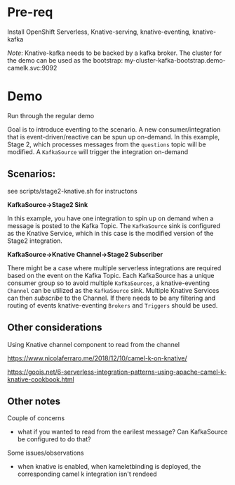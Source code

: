 # Pre-req
Install OpenShift Serverless, Knative-serving, knative-eventing, knative-kafka

*Note*: Knative-kafka needs to be backed by a kafka broker. The cluster for the demo can be used as the bootstrap: my-cluster-kafka-bootstrap.demo-camelk.svc:9092

# Demo

Run through the regular demo

Goal is to introduce eventing to the scenario. A new consumer/integration that is event-driven/reactive can be spun up on-demand. In this example, Stage 2, which processes messages from the `questions` topic will be modified. A `KafkaSource` will trigger the integration on-demand

## Scenarios:
see scripts/stage2-knative.sh for instructons

**KafkaSource->Stage2 Sink**

In this example, you have one integration to spin up on demand when a message is posted to the Kafka Topic. The `KafkaSource` sink is configured as the Knative Service, which in this case is the modified version of the Stage2 integration.

**KafkaSource->Knative Channel->Stage2 Subscriber**

There might be a case where multiple serverless integrations are required based on the event on the Kafka Topic. Each KafkaSource has a unique consumer group so to avoid multiple `KafkaSources`, a knative-eventing `Channel` can be utilized as the `KafkaSource` sink. Multiple Knative Services can then *subscribe* to the Channel. If there needs to be any filtering and routing of events knative-eventing `Brokers` and `Triggers` should be used.


## Other considerations
Using Knative channel component to read from the channel

https://www.nicolaferraro.me/2018/12/10/camel-k-on-knative/

https://goois.net/6-serverless-integration-patterns-using-apache-camel-k-knative-cookbook.html 


## Other notes
Couple of concerns
- what if you wanted to read from the earilest message? Can KafkaSource be configured to do that?


Some issues/observations
- when knative is enabled, when kameletbinding is deployed, the corresponding camel k integration isn't rendeed

